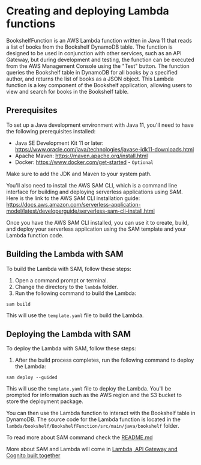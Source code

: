 # Creating and deploying Lambda functions

BookshelfFunction is an AWS Lambda function written in Java 11 that reads a list of books from the Bookshelf DynamoDB table. The function is designed to be used in conjunction with other services, such as an API Gateway, but during development and testing, the function can be executed from the AWS Management Console using the "Test" button. The function queries the Bookshelf table in DynamoDB for all books by a specified author, and returns the list of books as a JSON object. This Lambda function is a key component of the Bookshelf application, allowing users to view and search for books in the Bookshelf table.

## Prerequisites

To set up a Java development environment with Java 11, you'll need to have the following prerequisites installed:

- Java SE Development Kit 11 or later: https://www.oracle.com/java/technologies/javase-jdk11-downloads.html
- Apache Maven: https://maven.apache.org/install.html
- Docker: https://www.docker.com/get-started - `Optional`

Make sure to add the JDK and Maven to your system path.

You'll also need to install the AWS SAM CLI, which is a command line interface for building and deploying serverless applications using SAM. Here is the link to the AWS SAM CLI installation guide: https://docs.aws.amazon.com/serverless-application-model/latest/developerguide/serverless-sam-cli-install.html

Once you have the AWS SAM CLI installed, you can use it to create, build, and deploy your serverless application using the SAM template and your Lambda function code.

## Building the Lambda with SAM

To build the Lambda with SAM, follow these steps:

1. Open a command prompt or terminal.
2. Change the directory to the `lambda` folder.
3. Run the following command to build the Lambda:
```
sam build
```

This will use the `template.yaml` file to build the Lambda.

## Deploying the Lambda with SAM

To deploy the Lambda with SAM, follow these steps:

1. After the build process completes, run the following command to deploy the Lambda:
```
sam deploy --guided
```

This will use the `template.yaml` file to deploy the Lambda. You'll be prompted for information such as the AWS region and the S3 bucket to store the deployment package.

You can then use the Lambda function to interact with the Bookshelf table in DynamoDB. The source code for the Lambda function is located in the `lambda/bookshelf/BookshelfFunction/src/main/java/bookshelf` folder.

To read more about SAM command check the [README.md](/lambda/bookshelf/README.md)

More about SAM and Lambda will come in [Lambda, API Gateway and Cognito built together](/README.md#lambda-apigw-cognito)

